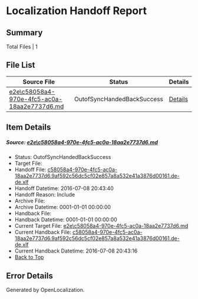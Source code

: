 # <a name='report-top'></a> Localization Handoff Report

## Summary
 Total Files | 1

## File List
 Source File | Status | Details 
 ----------- | ------ | ------- 
 [e2e\c58058a4-970e-4fc5-ac0a-18aa2e7737d6.md](https://github.com/OpenLocalizationTestOrg/oltest/blob/851513ffc65b38d144cddcd3af008636930b2756/e2e/c58058a4-970e-4fc5-ac0a-18aa2e7737d6.md) | OutofSyncHandedBackSuccess | [Details](#df721e922ec3670040b9f63a6333bb79cf0e292a2)

## Item Details
##### <a name='df721e922ec3670040b9f63a6333bb79cf0e292a2'></a> Source: [e2e\c58058a4-970e-4fc5-ac0a-18aa2e7737d6.md](https://github.com/OpenLocalizationTestOrg/oltest/blob/851513ffc65b38d144cddcd3af008636930b2756/e2e/c58058a4-970e-4fc5-ac0a-18aa2e7737d6.md)
* Status: OutofSyncHandedBackSuccess
* Target File: 
* Handoff File: [c58058a4-970e-4fc5-ac0a-18aa2e7737d6.9af592c56dc5cf02e857a8a532e41a3876d00161.de-de.xlf](https://github.com/OpenLocalizationTestOrg/olhandoff-e2e/blob/58f1839868e86d22a135febdb7512238b7cea1a6/ol-handoff/OpenLocalizationTestOrg/oltest-dede-fly/ci/ht/c58058a4-970e-4fc5-ac0a-18aa2e7737d6.9af592c56dc5cf02e857a8a532e41a3876d00161.de-de.xlf)
* Handoff Datetime: 2016-07-08 20:43:40
* Handoff Reason: Include
* Archive File: 
* Archive Datetime: 0001-01-01 00:00:00
* Handback File: 
* Handback Datetime: 0001-01-01 00:00:00
* Current Target File: [e2e\c58058a4-970e-4fc5-ac0a-18aa2e7737d6.md](https://github.com/OpenLocalizationTestOrg/oltest-dede-fly/blob/f78fc5242aab5aef18b004b33c83cae76c1a5387/e2e/c58058a4-970e-4fc5-ac0a-18aa2e7737d6.md)
* Current Handback File: [c58058a4-970e-4fc5-ac0a-18aa2e7737d6.9af592c56dc5cf02e857a8a532e41a3876d00161.de-de.xlf](https://github.com/OpenLocalizationTestOrg/olhandback-e2e/blob/3e1dd6b0a20c487bd0c78742d9803d5525478517/ol-handback/OpenLocalizationTestOrg/oltest-dede-fly/ci/ht/c58058a4-970e-4fc5-ac0a-18aa2e7737d6.9af592c56dc5cf02e857a8a532e41a3876d00161.de-de.xlf)
* Current Handback Datetime: 2016-07-08 20:43:16
* [Back to Top](#report-top)


## Error Details

Generated by OpenLocalization.
